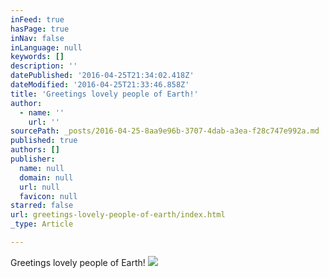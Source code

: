 ```yaml
---
inFeed: true
hasPage: true
inNav: false
inLanguage: null
keywords: []
description: ''
datePublished: '2016-04-25T21:34:02.418Z'
dateModified: '2016-04-25T21:33:46.858Z'
title: 'Greetings lovely people of Earth!'
author:
  - name: ''
    url: ''
sourcePath: _posts/2016-04-25-8aa9e96b-3707-4dab-a3ea-f28c747e992a.md
published: true
authors: []
publisher:
  name: null
  domain: null
  url: null
  favicon: null
starred: false
url: greetings-lovely-people-of-earth/index.html
_type: Article

---
```

Greetings lovely people of Earth!
![](https://s3-us-west-2.amazonaws.com/the-grid-img/p/ec1cff32f7d5faeced0a54cdacce15537a3abb71.jpg)